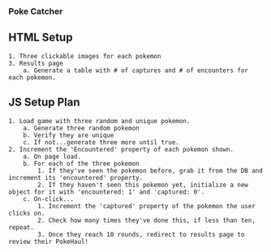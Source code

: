 ### Poke Catcher

## HTML Setup
    1. Three clickable images for each pokemon
    3. Results page
        a. Generate a table with # of captures and # of encounters for each pokemon. 


## JS Setup Plan
    1. Load game with three random and unique pokemon.
        a. Generate three random pokemon
        b. Verify they are unique
        c. If not...generate three more until true. 
    2. Increment the 'Encountered' property of each pokemon shown.
        a. On page load. 
        b. For each of the three pokemon
            1. If they've seen the pokemon before, grab it from the DB and increment its 'encountered' property.
            2. If they haven't seen this pokemon yet, initialize a new object for it with 'encountered: 1' and 'captured: 0'.
        c. On-click...
            1. Increment the 'captured' property of the pokemon the user clicks on.
            2. Check how many times they've done this, if less than ten, repeat. 
            3. Once they reach 10 rounds, redirect to results page to review their PokeHaul!




